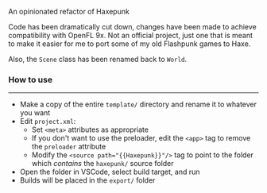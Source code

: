 An opinionated refactor of Haxepunk

Code has been dramatically cut down, changes have been made to achieve compatibility with OpenFL 9x.
Not an official project, just one that is meant to make it easier for me to port some of my old Flashpunk games to Haxe.

Also, the `Scene` class has been renamed back to `World`.

### How to use
---
- Make a copy of the entire `template/` directory and rename it to whatever you want
- Edit `project.xml`:
  - Set `<meta>` attributes as appropriate
  - If you don't want to use the preloader, edit the `<app>` tag to remove the `preloader` attribute
  - Modify the `<source path="{{Haxepunk}}"/>` tag to point to the folder which *contains* the `haxepunk/` source folder
- Open the folder in VSCode, select build target, and run
- Builds will be placed in the `export/` folder
